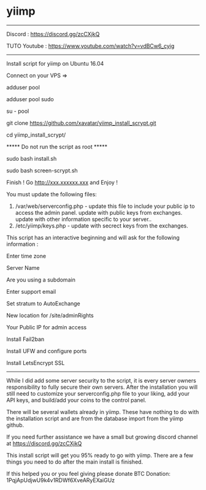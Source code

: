 # yiimp

***********************************

Discord : https://discord.gg/zcCXjkQ

TUTO Youtube : https://www.youtube.com/watch?v=vdBCw6_cyig


***********************************


Install script for yiimp on Ubuntu 16.04


Connect on your VPS =>

adduser pool

adduser pool sudo

su - pool

git clone https://github.com/xavatar/yiimp_install_scrypt.git

cd yiimp_install_scrypt/

***** Do not run the script as root *****

sudo bash install.sh

sudo bash screen-scrypt.sh



Finish !
Go http://xxx.xxxxxx.xxx and Enjoy !


You must update the following files:

1. /var/web/serverconfig.php - update this file to include your public ip to access the admin panel. update with public keys from exchanges. update with other information specific to your server..
2. /etc/yiimp/keys.php - update with secrect keys from the exchanges. 


This script has an interactive beginning and will ask for the following information :

Enter time zone

Server Name 

Are you using a subdomain

Enter support email

Set stratum to AutoExchange

New location for /site/adminRights

Your Public IP for admin access

Install Fail2ban

Install UFW and configure ports

Install LetsEncrypt SSL


***********************************


While I did add some server security to the script, it is every server owners responsibility to fully secure their own servers. After the installation you will still need to customize your serverconfig.php file to your liking, add your API keys, and build/add your coins to the control panel. 

There will be several wallets already in yiimp. These have nothing to do with the installation script and are from the database import from the yiimp github. 

If you need further assistance we have a small but growing discord channel at https://discord.gg/zcCXjkQ

This install script will get you 95% ready to go with yiimp. There are a few things you need to do after the main install is finished.



If this helped you or you feel giving please donate BTC Donation: 1PqjApUdjwU9k4v1RDWf6XveARyEXaiGUz


